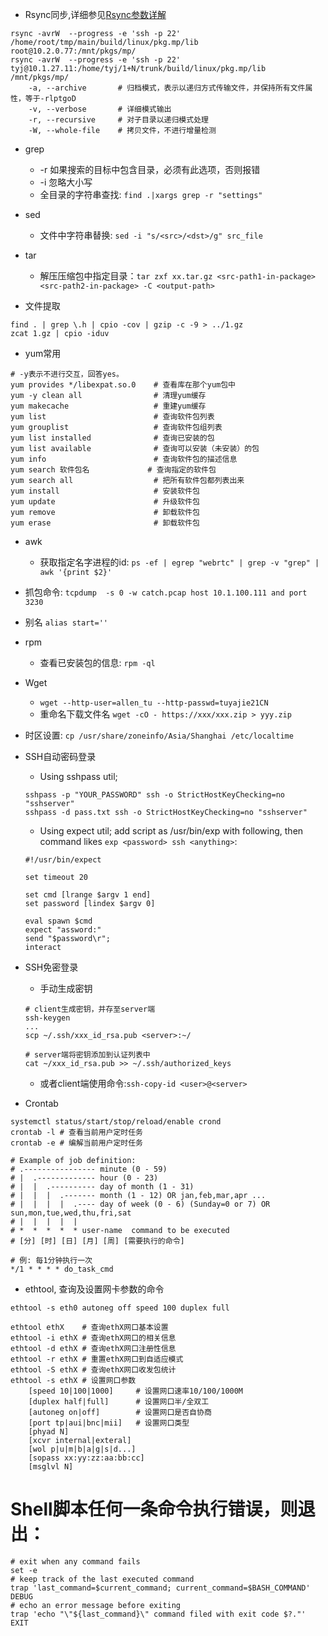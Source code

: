 * Rsync同步,详细参见[Rsync参数详解](Rsync参数详解.md)

```
rsync -avrW  --progress -e 'ssh -p 22' /home/root/tmp/main/build/linux/pkg.mp/lib root@10.2.0.77:/mnt/pkgs/mp/
rsync -avrW  --progress -e 'ssh -p 22' tyj@10.1.27.11:/home/tyj/1+N/trunk/build/linux/pkg.mp/lib /mnt/pkgs/mp/
    -a, --archive       # 归档模式，表示以递归方式传输文件，并保持所有文件属性，等于-rlptgoD
    -v, --verbose       # 详细模式输出
    -r, --recursive     # 对子目录以递归模式处理
    -W, --whole-file    # 拷贝文件，不进行增量检测
```

* grep
    * -r 如果搜索的目标中包含目录，必须有此选项，否则报错
    * -i  忽略大小写
    * 全目录的字符串查找: `find .|xargs grep -r "settings"`

* sed
    * 文件中字符串替换: `sed -i "s/<src>/<dst>/g" src_file`
    
* tar
    * 解压压缩包中指定目录：`tar zxf xx.tar.gz <src-path1-in-package> <src-path2-in-package> -C <output-path>`

* 文件提取

```
find . | grep \.h | cpio -cov | gzip -c -9 > ../1.gz
zcat 1.gz | cpio -iduv
```

* yum常用 

```
# -y表示不进行交互，回答yes。
yum provides */libexpat.so.0    # 查看库在那个yum包中
yum -y clean all                # 清理yum缓存
yum makecache                   # 重建yum缓存
yum list                        # 查询软件包列表
yum grouplist                   # 查询软件包组列表
yum list installed              # 查询已安装的包
yum list available              # 查询可以安装（未安装）的包
yum info                        # 查询软件包的描述信息
yum search 软件包名             # 查询指定的软件包
yum search all                  # 把所有软件包都列表出来
yum install                     # 安装软件包
yum update                      # 升级软件包
yum remove                      # 卸载软件包
yum erase                       # 卸载软件包
```

* awk
    * 获取指定名字进程的id: `ps -ef | egrep "webrtc" | grep -v "grep" | awk '{print $2}'`
    
* 抓包命令: `tcpdump  -s 0 -w catch.pcap host 10.1.100.111 and port 3230`

* 别名 `alias start=''`

* rpm
    * 查看已安装包的信息: `rpm -ql`
    
* Wget
    * `wget --http-user=allen_tu --http-passwd=tuyajie21CN`
    * 重命名下载文件名 `wget -cO - https://xxx/xxx.zip > yyy.zip`
    
* 时区设置: `cp /usr/share/zoneinfo/Asia/Shanghai /etc/localtime`

* SSH自动密码登录
    * Using sshpass util; 
    
    ```
    sshpass -p "YOUR_PASSWORD" ssh -o StrictHostKeyChecking=no "sshserver"
    sshpass -d pass.txt ssh -o StrictHostKeyChecking=no "sshserver"
    ```
    * Using expect util; add script as /usr/bin/exp with following, then command likes `exp <password> ssh <anything>`:
    
    ```
    #!/usr/bin/expect
    
    set timeout 20
    
    set cmd [lrange $argv 1 end]
    set password [lindex $argv 0]
    
    eval spawn $cmd
    expect "assword:"
    send "$password\r";
    interact
    ```
    
* SSH免密登录
    * 手动生成密钥
    
    ```
    # client生成密钥，并存至server端
    ssh-keygen
    ...
    scp ~/.ssh/xxx_id_rsa.pub <server>:~/
    
    # server端将密钥添加到认证列表中
    cat ~/xxx_id_rsa.pub >> ~/.ssh/authorized_keys
    ```
    * 或者client端使用命令:`ssh-copy-id <user>@<server>`

* Crontab

```
systemctl status/start/stop/reload/enable crond
crontab -l # 查看当前用户定时任务
crontab -e # 编解当前用户定时任务

# Example of job definition:
# .---------------- minute (0 - 59)
# |  .------------- hour (0 - 23)
# |  |  .---------- day of month (1 - 31)
# |  |  |  .------- month (1 - 12) OR jan,feb,mar,apr ...
# |  |  |  |  .---- day of week (0 - 6) (Sunday=0 or 7) OR sun,mon,tue,wed,thu,fri,sat
# |  |  |  |  |
# *  *  *  *  * user-name  command to be executed
# [分] [时] [日] [月] [周] [需要执行的命令]

# 例: 每1分钟执行一次
*/1 * * * * do_task_cmd
```

* ethtool, 查询及设置网卡参数的命令

```
ethtool -s eth0 autoneg off speed 100 duplex full

ethtool ethX    # 查询ethX网口基本设置
ethtool -i ethX # 查询ethX网口的相关信息 
ethtool -d ethX # 查询ethX网口注册性信息
ethtool -r ethX # 重置ethX网口到自适应模式
ethtool -S ethX # 查询ethX网口收发包统计
ethtool -s ethX # 设置网口参数
    [speed 10|100|1000]     # 设置网口速率10/100/1000M
    [duplex half|full]      # 设置网口半/全双工
    [autoneg on|off]        # 设置网口是否自协商
    [port tp|aui|bnc|mii]   # 设置网口类型
    [phyad N]                 
    [xcvr internal|exteral]
    [wol p|u|m|b|a|g|s|d...]
    [sopass xx:yy:zz:aa:bb:cc]
    [msglvl N]
```

# Shell脚本任何一条命令执行错误，则退出：

```
# exit when any command fails
set -e
# keep track of the last executed command
trap 'last_command=$current_command; current_command=$BASH_COMMAND' DEBUG
# echo an error message before exiting
trap 'echo "\"${last_command}\" command filed with exit code $?."' EXIT
```

